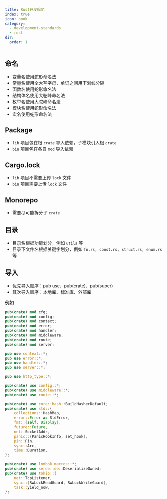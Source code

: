 ```yaml
---
title: Rust开发规范
index: true
icon: book
category:
  - development-standards
  - rust
dir:
  order: 1
---
```


<Share colorful />

## 命名

- 变量名使用蛇形命名法
- 常量名使用全大写字母，单词之间用下划线分隔
- 函数名使用蛇形命名法
- 结构体名使用大驼峰命名法
- 枚举名使用大驼峰命名法
- 模块名使用蛇形命名法
- 宏名使用蛇形命名法

## Package

- `lib` 项目包在根 `crate` 导入依赖，子模块引入根 `crate`
- `bin` 项目包在各自 `mod` 导入依赖

## Cargo.lock

- `lib` 项目不需要上传 `lock` 文件
- `bin` 项目需要上传 `lock` 文件

## Monorepo

- 需要尽可能拆分子 `crate`

## 目录

- 目录名根据功能划分，例如 `utils` 等
- 目录下文件名根据关键字划分，例如 `fn.rs, const.rs, struct.rs, enum.rs` 等

## 导入

- 优先导入顺序：pub use、pub(crate)、pub(super)
- 其次导入顺序：本地库、标准库、外部库

**例如**

```rust
pub(crate) mod cfg;
pub(crate) mod config;
pub(crate) mod context;
pub(crate) mod error;
pub(crate) mod handler;
pub(crate) mod middleware;
pub(crate) mod route;
pub(crate) mod server;

pub use context::*;
pub use error::*;
pub use handler::*;
pub use server::*;

pub use http_type::*;

pub(crate) use config::*;
pub(crate) use middleware::*;
pub(crate) use route::*;

pub(crate) use core::hash::BuildHasherDefault;
pub(crate) use std::{
    collections::HashMap,
    error::Error as StdError,
    fmt::{self, Display},
    future::Future,
    net::SocketAddr,
    panic::{PanicHookInfo, set_hook},
    pin::Pin,
    sync::Arc,
    time::Duration,
};

pub(crate) use lombok_macros::*;
pub(crate) use serde::de::DeserializeOwned;
pub(crate) use tokio::{
    net::TcpListener,
    sync::{RwLockReadGuard, RwLockWriteGuard},
    task::yield_now,
};
```
